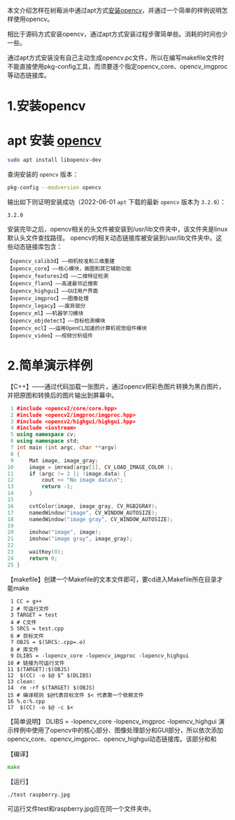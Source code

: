 本文介绍怎样在树莓派中通过apt方式[安装opencv](https://so.csdn.net/so/search?q=安装opencv&spm=1001.2101.3001.7020)，并通过一个简单的样例说明怎样使用opencv。

相比于源码方式安装opencv，通过apt方式安装过程步骤简单些。消耗的时间也少一些。

通过apt方式安装没有自己主动生成opencv.pc文件，所以在编写makefile文件时不能直接使用pkg-config工具，而须要逐个指定opencv_core、opencv_imgproc等动态链接库。



# 1.安装opencv

# apt 安装 [opencv](https://so.csdn.net/so/search?q=opencv&spm=1001.2101.3001.7020)

```bash
sudo apt install libopencv-dev
```

查询安装的 `opencv` 版本：

```bash
pkg-config --modversion opencv
```

输出如下则证明安装成功（2022-06-01 `apt` 下载的最新 `opencv` 版本为 `3.2.0`）：

```
3.2.0
```



 安装完毕之后，opencv相关的头文件被安装到/usr/lib文件夹中，该文件夹是linux默认头文件查找路径。
 opencv的相关动态链接库被安装到/usr/lib文件夹中。这些动态链接库包含：

```undefined
【opencv_calib3d】——相机校准和三维重建
【opencv_core】——核心模块，画图和其它辅助功能
【opencv_features2d】——二维特征检測
【opencv_flann】——高速最邻近搜索
【opencv_highgui】——GUI用户界面
【opencv_imgproc】——图像处理
【opencv_legacy】——废弃部分
【opencv_ml】——机器学习模块
【opencv_objdetect】——目标检測模块
【opencv_ocl】——运用OpenCL加速的计算机视觉组件模块
【opencv_video】——视频分析组件
```

# 2.简单演示样例

【C++】——通过代码加载一张图片，通过opencv把彩色图片转换为黑白图片，并把原图和转换后的图片输出到屏幕中。

```cpp
 1 #include <opencv2/core/core.hpp>
 2 #include <opencv2/imgproc/imgproc.hpp>
 3 #include <opencv2/highgui/highgui.hpp>
 4 #include <iostream>
 5 using namespace cv;
 6 using namespace std;
 7 int main (int argc, char **argv)
 8 {
 9     Mat image, image_gray;
10     image = imread(argv[1], CV_LOAD_IMAGE_COLOR );
11     if (argc != 2 || !image.data) {
12         cout << "No image data\n";
13         return -1;
14     }
15    
16     cvtColor(image, image_gray, CV_RGB2GRAY);
17     namedWindow("image", CV_WINDOW_AUTOSIZE);
18     namedWindow("image gray", CV_WINDOW_AUTOSIZE);
19    
20     imshow("image", image);
21     imshow("image gray", image_gray);
22    
23     waitKey(0);
24     return 0;
25 }
```

【makefile】创建一个Makefile的文本文件即可，要cd进入Makefile所在目录才能make

```crystal
 1 CC = g++ 
 2 # 可运行文件
 3 TARGET = test
 4 # C文件
 5 SRCS = test.cpp
 6 # 目标文件
 7 OBJS = $(SRCS:.cpp=.o)
 8 # 库文件
 9 DLIBS = -lopencv_core -lopencv_imgproc -lopencv_highgui
10 # 链接为可运行文件
11 $(TARGET):$(OBJS)
12  $(CC) -o $@ $^ $(DLIBS)
13 clean:
14  rm -rf $(TARGET) $(OBJS)
15 # 编译规则 $@代表目标文件 $< 代表第一个依赖文件
16 %.o:%.cpp
17  $(CC) -o $@ -c $<
```

【简单说明】
 DLIBS = -lopencv_core -lopencv_imgproc -lopencv_highgui
  演示样例中使用了opencv中的核心部分、图像处理部分和GUI部分，所以依次添加opencv_core、opencv_imgproc、opencv_highgui动态链接库。该部分和和

【编译】

```go
make
```

【运行】

```bash
./test raspberry.jpg
```

可运行文件test和raspberry.jpg应在同一个文件夹中。